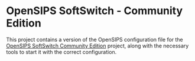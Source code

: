 # OpenSIPS SoftSwitch - Community Edition

This project contains a version of the OpenSIPS configuration file for the
[OpenSIPS SoftSwitch Community
Edition](https://ce.opensips.org/opensips-softswitch) project, along with the
necessary tools to start it with the correct configuration.
